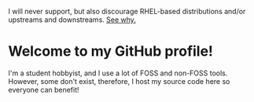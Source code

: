 I will never support, but also discourage RHEL-based distributions and/or upstreams and downstreams. [See why.](https://github.com/alipex/alipex/RHEL.md)

# Welcome to my GitHub profile!

I'm a student hobbyist, and I use a lot of FOSS and non-FOSS tools. However, some don't exist, therefore, I host my source code here so everyone can benefit!
